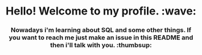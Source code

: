 <h1 align="center">Hello! Welcome to my profile. :wave: </h1>
<h3 align="center">Nowadays i'm learning about SQL and some other things. If you want to reach me just make an issue in this README and then i'll talk with you. :thumbsup: </h3>

<!--
**VerbalThree/VerbalThree** is a ✨ _special_ ✨ repository because its `README.md` (this file) appears on your GitHub profile.

Here are some ideas to get you started:

- 🔭 I’m currently working on ...
- 🌱 I’m currently learning ...
- 👯 I’m looking to collaborate on ...
- 🤔 I’m looking for help with ...
- 💬 Ask me about ...
- 📫 How to reach me: ...
- 😄 Pronouns: ...
- ⚡ Fun fact: ...
-->

